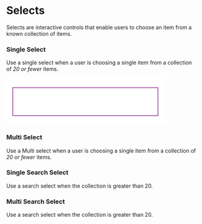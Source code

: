 

# Selects


Selects are interactive controls that enable users to choose an item from a known collection of items.


### Single Select
Use a single select when a user is choosing a single item from a collection of *20 or fewer* items.

![](https://raw.githubusercontent.com/demetrietyler/markdown-test/master/images/form-input.png)

    

### Multi Select
Use a Multi select when a user is choosing a single item from a collection of *20 or fewer* items.

### Single Search Select
Use a search select when the collection is greater than 20.

### Multi Search Select
Use a search select when the collection is greater than 20.




<!--stackedit_data:
eyJoaXN0b3J5IjpbMjE0MzY1NTgxNCwtMTE1ODA0Mjc1MV19
-->